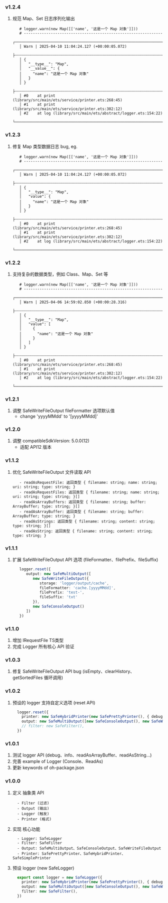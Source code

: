 ### v1.2.4
1. 规范 Map、Set 日志序列化输出

   ```shell
      # logger.warn(new Map([['name', '这是一个 Map 对象']]))
      # --------------------------------------------------------------
      ┌────────────────────────────────────────────────────────────────────────────────
      │ Warn | 2025-04-10 11:04:24.127 (+00:00:05.072)
      ├┄┄┄┄┄┄┄┄┄┄┄┄┄┄┄┄┄┄┄┄┄┄┄┄┄┄┄┄┄┄┄┄┄┄┄┄┄┄┄┄┄┄┄┄┄┄┄┄┄┄┄┄┄┄┄┄┄┄┄┄┄┄┄┄┄┄┄┄┄┄┄┄┄┄┄┄┄┄┄┄
      │ {
      │   "__type__": "Map",
      │   "__value__": {
      │     "name": "这是一个 Map 对象"
      │   }
      │ }
      ├┄┄┄┄┄┄┄┄┄┄┄┄┄┄┄┄┄┄┄┄┄┄┄┄┄┄┄┄┄┄┄┄┄┄┄┄┄┄┄┄┄┄┄┄┄┄┄┄┄┄┄┄┄┄┄┄┄┄┄┄┄┄┄┄┄┄┄┄┄┄┄┄┄┄┄┄┄┄┄┄
      │ #0    at print (library/src/main/ets/service/printer.ets:268:45)
      │ #1    at print (library/src/main/ets/service/printer.ets:302:12)
      │ #2    at log (library/src/main/ets/abstract/logger.ets:154:22)
      └────────────────────────────────────────────────────────────────────────────────
   ```

### v1.2.3
1. 修复 Map 类型数据日志 bug, eg.

   ```shell
      # logger.warn(new Map([['name', '这是一个 Map 对象']]))
      # --------------------------------------------------------------
      ┌────────────────────────────────────────────────────────────────────────────────
      │ Warn | 2025-04-10 11:04:24.127 (+00:00:05.072)
      ├┄┄┄┄┄┄┄┄┄┄┄┄┄┄┄┄┄┄┄┄┄┄┄┄┄┄┄┄┄┄┄┄┄┄┄┄┄┄┄┄┄┄┄┄┄┄┄┄┄┄┄┄┄┄┄┄┄┄┄┄┄┄┄┄┄┄┄┄┄┄┄┄┄┄┄┄┄┄┄┄
      │ {
      │   "__type__": "Map",
      │   "value": {
      │     "name": "这是一个 Map 对象"
      │   }
      │ }
      ├┄┄┄┄┄┄┄┄┄┄┄┄┄┄┄┄┄┄┄┄┄┄┄┄┄┄┄┄┄┄┄┄┄┄┄┄┄┄┄┄┄┄┄┄┄┄┄┄┄┄┄┄┄┄┄┄┄┄┄┄┄┄┄┄┄┄┄┄┄┄┄┄┄┄┄┄┄┄┄┄
      │ #0    at print (library/src/main/ets/service/printer.ets:268:45)
      │ #1    at print (library/src/main/ets/service/printer.ets:302:12)
      │ #2    at log (library/src/main/ets/abstract/logger.ets:154:22)
      └────────────────────────────────────────────────────────────────────────────────
   ```

### v1.2.2

1. 支持复杂的数据类型，例如 Class、Map、Set 等
   ```shell
      # logger.warn(new Map([['name', '这是一个 Map 对象']]))
      # --------------------------------------------------------------
      ┌────────────────────────────────────────────────────────────────────────────────
      │ Warn | 2025-04-06 14:59:02.850 (+00:00:28.316)
      ├┄┄┄┄┄┄┄┄┄┄┄┄┄┄┄┄┄┄┄┄┄┄┄┄┄┄┄┄┄┄┄┄┄┄┄┄┄┄┄┄┄┄┄┄┄┄┄┄┄┄┄┄┄┄┄┄┄┄┄┄┄┄┄┄┄┄┄┄┄┄┄┄┄┄┄┄┄┄┄┄
      │ {
      │   "__type__": "Map",
      │   "value": [
      │     {
      │       "name": "这是一个 Map 对象"
      │     }
      │   ]
      │ }
      ├┄┄┄┄┄┄┄┄┄┄┄┄┄┄┄┄┄┄┄┄┄┄┄┄┄┄┄┄┄┄┄┄┄┄┄┄┄┄┄┄┄┄┄┄┄┄┄┄┄┄┄┄┄┄┄┄┄┄┄┄┄┄┄┄┄┄┄┄┄┄┄┄┄┄┄┄┄┄┄┄
      │ #0    at print (library/src/main/ets/service/printer.ets:268:45)
      │ #1    at print (library/src/main/ets/service/printer.ets:302:12)
      │ #2    at log (library/src/main/ets/abstract/logger.ets:154:22)
      └────────────────────────────────────────────────────────────────────────────────
   ```


### v1.2.1

1. 调整 SafeWriteFileOutput fileFormatter 选项默认值
   - change 'yyyyMMdd' to '[yyyyMMdd]'

### v1.2.0

1. 调整 compatibleSdkVersion: 5.0.0(12)
   - 适配 API12 版本

### v1.1.2

1. 优化 SafeWriteFileOutput 文件读取 API
   ```text
      - readAsRequestFile: 返回类型 { filename: string; name: string; uri: string; type: string; }
      - readAsRequestFiles: 返回类型 { filename: string; name: string; uri: string; type: string; }[]
      - readAsArrayBuffers: 返回类型 { filename: string; buffer: ArrayBuffer; type: string; }[]
      - readAsArrayBuffer: 返回类型 { filename: string; buffer: ArrayBuffer; type: string; }
      - readAsStrings: 返回类型 { filename: string; content: string; type: string; }[]
      - readAsString: 返回类型 { filename: string; content: string; type: string; }
   ```

### v1.1.1

1. 扩展 SafeWriteFileOutput API 选项 (fileFormatter、filePrefix、fileSuffix)

   ```typescript
      logger.reset({
         output: new SafeMultiOutput([
            new SafeWriteFileOutput({
               storage: 'logger/output/cache',
               fileFormatter: 'cache.[yyyyMMdd]',
               filePrefix: 'test-',
               fileSuffix: 'txt'
            }),
            new SafeConsoleOutput()
         ])
      })
   ```

### v1.1.0

1. 增加 IRequestFile TS类型
2. 完成 Logger 所有核心 API 验证

### v1.0.3

1. 修复 SafeWriteFileOutput API bug (isEmpty、clearHistory、getSortedFiles 循环调用)

### v1.0.2

1. 预设的 logger 支持自定义选项 (reset API)

   ```typescript
     logger.reset({
       printer: new SafeHybridPrinter(new SafePrettyPrinter(), { debug: new SafeSimplePrinter() }),
       output: new SafeMultiOutput([new SafeConsoleOutput(), new SafeWriteFileOutput()]),
       // filter: new SafeFilter(),
     })
   ```

### v1.0.1

1. 测试 logger API (debug、info、readAsArrayBuffer、readAsString...)
2. 完善 example of Logger (Console、ReadAs)
3. 更新 keywords of oh-package.json

### v1.0.0

1. 定义 抽象类 API
   ```text
     - Filter (过滤)
     - Output (输出)
     - Logger (触发)
     - Printer (格式)
   ```

2. 实现 核心功能
   ```text
     - Logger: SafeLogger
     - Filter: SafeFilter
     - Output: SafeMultiOutput、SafeConsoleOutput、SafeWriteFileOutput
     - Printer: SafePrettyPrinter、SafeHybridPrinter、SafeSimplePrinter
   ```

3. 预设 logger (new SafeLogger)
     ```typescript
       export const logger = new SafeLogger({
         printer: new SafeHybridPrinter(new SafePrettyPrinter(), { debug: new SafeSimplePrinter() }),
         output: new SafeMultiOutput([new SafeConsoleOutput(), new SafeWriteFileOutput()]),
         filter: new SafeFilter(),
       })
     ```

